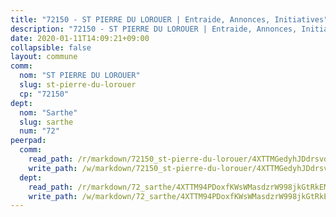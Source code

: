 ```yaml
---
title: "72150 - ST PIERRE DU LOROUER | Entraide, Annonces, Initiatives"
description: "72150 - ST PIERRE DU LOROUER | Entraide, Annonces, Initiatives"
date: 2020-01-11T14:09:21+09:00
collapsible: false
layout: commune
comm:
  nom: "ST PIERRE DU LOROUER"
  slug: st-pierre-du-lorouer
  cp: "72150"
dept:
  nom: "Sarthe"
  slug: sarthe
  num: "72"
peerpad:
  comm:
    read_path: /r/markdown/72150_st-pierre-du-lorouer/4XTTMGedyhJDdrsvqnFRa48oRqwXgyk3bB9rWFNrWq1grxxBv
    write_path: /w/markdown/72150_st-pierre-du-lorouer/4XTTMGedyhJDdrsvqnFRa48oRqwXgyk3bB9rWFNrWq1grxxBv-K3TgUVtZtL2eYjjsGczmMZynavPSA8LhabkoqVaVuzkcsQfCgh2EadKgr1tcMnN8t7Na6GdggiPZWDsWUZ2CmEJ22pSkn7fgza75QWtHwJw6N8DYYiHCoBKnmLLiJHJ9xpVVHQP6
  dept:
    read_path: /r/markdown/72_sarthe/4XTTM94PDoxfKWsWMasdzrW998jkGtRkEM3CSUC42xSpuJKZ5
    write_path: /w/markdown/72_sarthe/4XTTM94PDoxfKWsWMasdzrW998jkGtRkEM3CSUC42xSpuJKZ5-K3TgTpjFyG67yVeuXvSAfSYzY4Yx2FMtDhgpv5HM2EDBJRVMn95z33xx4XjRNYNVaVsBPQ1t4pG9MoyNqwTqa8mcnEUB8rK4BMVbvUhCtGWCPSFnDCaT8GJTyimDgsCirLN3zswh
---
```


